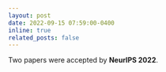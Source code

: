 ```yaml
---
layout: post
date: 2022-09-15 07:59:00-0400
inline: true
related_posts: false
---
```


Two papers were accepted by **NeurIPS 2022**.
